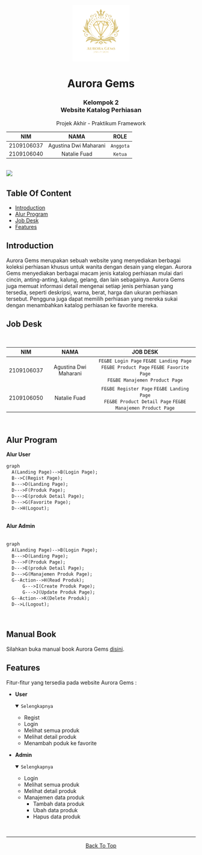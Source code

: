 <!-- inspiring README PROJECTS -->

<!-- https://github.com/ma-shamshiri/Spam-Detector/blob/master/README.md -->
<!-- https://github.com/aregtech/areg-sdk/blob/master/README.md -->
<!-- https://github.com/gitpoint/git-point#readme -->


<a name="top"></a>

<div align="center">
<!-- Logo -->
<img src="https://github.com/Natalieefd/Aurora-Gems/blob/main/public/assets/logo_aurora_gems_render.png" width="30%">
    
# Aurora Gems
### Kelompok 2<br>Website Katalog Perhiasan
<p>Projek Akhir - Praktikum Framework</p>


| NIM | NAMA | ROLE |
|------------|:----------------------:|:---------:|
| 2109106037 | Agustina Dwi Maharani | `Anggota` |
| 2109106040 | Natalie Fuad | `Ketua` |
<br>
</div>

<img src="https://github.com/Natalieefd/Aurora-Gems/blob/main/public/assets/aurora_gems_mockup.png">

## Table Of Content
 - [Introduction](#introduction)
 - [Alur Program](#alur-program)
 - [Job Desk](#job-desk)
 - [Features](#features)


## Introduction
<!-- tentang website -->
Aurora Gems merupakan sebuah website yang menyediakan berbagai koleksi perhiasan khusus untuk wanita dengan desain yang elegan. Aurora Gems menyediakan berbagai macam jenis katalog perhiasan mulai dari cincin, anting-anting, kalung, gelang, dan lain sebagainya. Aurora Gems juga memuat informasi detail mengenai setiap jenis perhiasan yang tersedia, seperti deskripsi, warna, berat, harga dan ukuran perhiasan tersebut. Pengguna juga dapat memilih perhiasan yang mereka sukai dengan menambahkan katalog perhiasan ke favorite mereka.


## Job Desk
<br>
<div align=center>

| NIM | NAMA | JOB DESK |
|-----|:--------------------:|:--------: |
| 2109106037 | Agustina Dwi Maharani |`FE&BE Login Page` `FE&BE Landing Page`<br>`FE&BE Product Page` `FE&BE Favorite Page`<br>`FE&BE Manajemen Product Page`|
| 2109106050 | Natalie Fuad |`FE&BE Register Page` `FE&BE Landing Page`<br>`FE&BE Product Detail Page` `FE&BE Manajemen Product Page`|

</div>
<br>

## Alur Program
<strong>Alur User</strong>

```mermaid
graph
  A(Landing Page)-->B(Login Page);
  B-->C(Regist Page);
  B--->D(Landing Page);
  D--->F(Produk Page);
  D--->E(produk Detail Page);
  D--->G(Favorite Page);
  D-->H(Logout);
```

<br>
<strong>Alur Admin<br><br></strong>


```mermaid
graph
  A(Landing Page)-->B(Login Page);
  B--->D(Landing Page);
  D--->F(Produk Page);
  D--->E(produk Detail Page);
  D--->G(Manajemen Produk Page);
  G--Action-->H(Read Produk);
      G--->I(Create Produk Page);
      G--->J(Update Produk Page);
  G--Action-->K(Delete Produk);
  D-->L(Logout);
```

<br>

## Manual Book
Silahkan buka manual book Aurora Gems [disini](MANUALBOOK.md).

## Features
Fitur-fitur yang tersedia pada website Aurora Gems :
+ <strong>User</strong>
  <details open><summary><code>Selengkapnya</code></summary>
    
  + Regist
  + Login
  + Melihat semua produk
  + Melihat detail produk
  + Menambah poduk ke favorite
  </details>

+ <strong>Admin</strong>
  <details open><summary><code>Selengkapnya</code></summary>
    
  + Login
  + Melihat semua produk
  + Melihat detail produk
  + Manajemen data produk
      + Tambah data produk
      + Ubah data produk
      + Hapus data produk
  </details>



<br>
<div align="center">
<hr>
  
[Back To Top](top)
</div>
